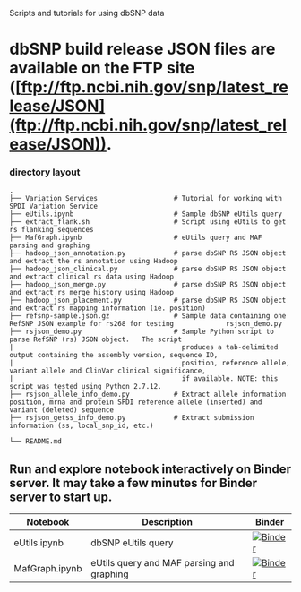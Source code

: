Scripts and tutorials for using dbSNP data

dbSNP build release JSON files are available on the FTP site ([ftp://ftp.ncbi.nih.gov/snp/latest_release/JSON](ftp://ftp.ncbi.nih.gov/snp/latest_release/JSON)). 
============================

### directory layout

    .
    ├── Variation Services                   # Tutorial for working with SPDI Variation Service
    ├── eUtils.ipynb                         # Sample dbSNP eUtils query 
    ├── extract_flank.sh                     # Script using eUtils to get rs flanking sequences 
    ├── MafGraph.ipynb                       # eUtils query and MAF parsing and graphing
    ├── hadoop_json_annotation.py            # parse dbSNP RS JSON object and extract the rs annotation using Hadoop
    ├── hadoop_json_clinical.py              # parse dbSNP RS JSON object and extract clinical rs data using Hadoop
    ├── hadoop_json_merge.py                 # parse dbSNP RS JSON object and extract rs merge history using Hadoop
    ├── hadoop_json_placement.py             # parse dbSNP RS JSON object and extract rs mapping information (ie. position)
    ├── refsnp-sample.json.gz                # Sample data containing one RefSNP JSON example for rs268 for testing             rsjson_demo.py  
    ├── rsjson_demo.py                       # Sample Python script to parse RefSNP (rs) JSON object.   The script
    |                                          produces a tab-delimited output containing the assembly version, sequence ID, 
    |                                          position, reference allele, variant allele and ClinVar clinical significance, 
    |                                          if available. NOTE: this script was tested using Python 2.7.12.
    ├── rsjson_allele_info_demo.py           # Extract allele information  position, mrna and protein SPDI reference allele (inserted) and variant (deleted) sequence
    ├── rsjson_getss_info_demo.py            # Extract submission information (ss, local_snp_id, etc.)

    └── README.md
    
## Run and explore notebook interactively on Binder server.  It may take a few minutes for Binder server to start up.

|Notebook|Description|Binder|
|---|---|---|
|eUtils.ipynb|dbSNP eUtils query|[![Binder](https://mybinder.org/badge_logo.svg)](https://mybinder.org/v2/gh/ncbi/dbsnp/master?filepath=%2Ftutorials%2FeUtils.ipynb)|
|MafGraph.ipynb|eUtils query and MAF parsing and graphing|[![Binder](https://mybinder.org/badge_logo.svg)](https://mybinder.org/v2/gh/ncbi/dbsnp/master?filepath=%2Ftutorials%2FMafGraph.ipynb)|
